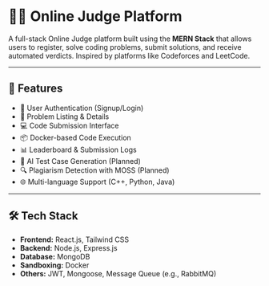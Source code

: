 # 🧑‍💻 Online Judge Platform

A full-stack Online Judge platform built using the **MERN Stack** that allows users to register, solve coding problems, submit solutions, and receive automated verdicts. Inspired by platforms like Codeforces and LeetCode.

---

## 🚀 Features

- 👤 User Authentication (Signup/Login)
- 🧾 Problem Listing & Details
- 💻 Code Submission Interface
- 📦 Docker-based Code Execution
- 📊 Leaderboard & Submission Logs
- 🧠 AI Test Case Generation (Planned)
- 🔍 Plagiarism Detection with MOSS (Planned)
- 🌐 Multi-language Support (C++, Python, Java)

---

## 🛠️ Tech Stack

- **Frontend:** React.js, Tailwind CSS  
- **Backend:** Node.js, Express.js  
- **Database:** MongoDB  
- **Sandboxing:** Docker  
- **Others:** JWT, Mongoose, Message Queue (e.g., RabbitMQ)
